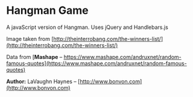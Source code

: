 # Hangman Game

A javaScript version of Hangman. Uses jQuery and Handlebars.js

Image taken from [http://theinterrobang.com/the-winners-list/](http://theinterrobang.com/the-winners-list/)

Data from [**Mashape** – https://www.mashape.com/andruxnet/random-famous-quotes](https://www.mashape.com/andruxnet/random-famous-quotes)

**Author:** LaVaughn Haynes – [http://www.bonvon.com](http://www.bonvon.com)
